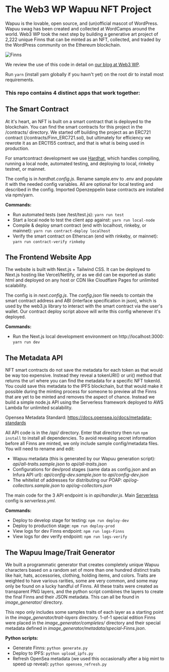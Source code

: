 # The Web3 WP Wapuu NFT Project

Wapuu is the lovable, open source, and (un)official mascot of WordPress. Wapuu swag has been created and collected at WordCamps around the world. Web3 WP took the next step by building a generative art project of 2,222 unique Finns that can be minted as an NFT, collected, and traded by the WordPress community on the Ethereum blockchain.

![Finns](https://web3wp.infiniteuploads.cloud/2021/09/wapuu-designs.png)

We review the use of this code in detail on [our blog at Web3 WP](https://web3wp.com/blog/).

Run `yarn` (install yarn globally if you havn't yet) on the root dir to install most requirements.

### This repo contains 4 distinct apps that work together:

## The Smart Contract

At it's heart, an NFT is built on a smart contract that is deployed to the blockchain. You can find the smart contracts for this project in the /contracts/ directory. We started off building the project as an ERC721 contract (/contracts/Finn_ERC721.sol), but ultimately for efficiency we rewrote it as an ERC1155 contract, and that is what is being used in production.

For smartcontract development we use [Hardhat](https://hardhat.org/getting-started/), which handles compiling, running a local node, automated testing, and deploying to local, rinkeby testnet, or mainnet.

The config is in *hardhat.config.js*. Rename sample.env to .env and populate it with the needed config variables. All are optional for local testing and described in the config. Imported Openzeppelin base contracts are installed via npm/yarn.

**Commands:**

- Run automated tests (see /test/test.js): `yarn run test`
- Start a local node to test the client app against: `yarn run local-node`
- Compile & deploy smart contract (end with localhost, rinkeby, or mainnet): `yarn run contract-deploy localhost`
- Verify the smart contract on Etherscan (end with rinkeby, or mainnet): `yarn run contract-verify rinkeby`

## The Frontend Website App

The website is built with Next.js + Tailwind CSS. It can be deployed to Next.js hosting like Vercel/Netlify, or as we did can be exported as static html and deployed on any host or CDN like Cloudflare Pages for unlimited scalability.

The config is in *next.config.js*. The *config.json* file needs to contain the smart contract address and ABI (interface specification in json), which is used by the web3.js library to interact with the smart contract via the user's wallet. Our contract deploy script above will write this config whenever it's deployed.

**Commands:**

- Run the Next.js local development environment on http://localhost:3000: `yarn run dev`

## The Metadata API

NFT smart contracts do not save the metadata for each token as that would be way too expensive. Instead they reveal a tokenURI() or uri() method that returns the url where you can find the metadata for a specific NFT tokenId. You could save this metadata to the IPFS blockchain, but that would make it possible during the minting process for someone to preview all the Finns that are yet to be minted and removes the aspect of chance. Instead we build a simple node.js API using the Serverless framework deployed to AWS Lambda for unlimited scalability.

Opensea Metadata Standard: https://docs.opensea.io/docs/metadata-standards

All API code is in the */api/* directory. Enter that directory then run `npm install` to install all dependencies. To avoid revealing secret information before all Finns are minted, we only include sample config/metadata files. You will need to rename and edit:

- Wapuu metadata (this is generated by our Wapuu generation script): *api/all-traits.sample.json* to *api/all-traits.json*
- Configurations for dev/prod stages (same data as config.json and an Infura API url): *api/config-dev.sample.json* to *api/config-dev.json*
- The whitelist of addresses for distributing our POAP: *api/og-collectors.sample.json* to *api/og-collectors.json*

The main code for the 3 API endpoint is in *api/handler.js*. Main [Serverless](https://www.serverless.com/framework/docs) config is *serverless.yml*.

**Commands:**

- Deploy to develop stage for testing: `npm run deploy-dev`
- Deploy to production stage: `npm run deploy-prod`
- View logs for dev Finns endpoint: `npm run logs-Finns`
- View logs for dev verify endpoint: `npm run logs-verify`

## The Wapuu Image/Trait Generator

We built a programmatic generator that creates completely unique Wapuu characters based on a random set of more than one hundred distinct traits like hair, hats, accessories, clothing, holding items, and colors. Traits are weighted to have various rarities, some are very common, and some may only be found on a lucky handful of Finns. All these traits were created as transparent PNG layers, and the python script combines the layers to create the final Finns and their JSON metadata. This can all be found in *image_generator/* directory.

This repo only includes some samples traits of each layer as a starting point in the *image_generator/trait-layers* directory. 1-of-1 special edition Finns were placed in the *image_generator/completes/* directory and their special metadata defined in *image_generator/metadata/special-Finns.json*.

**Python scripts:**

- Generate Finns: `python generate.py`
- Deploy to IPFS: `python upload_ipfs.py`
- Refresh OpenSea metadata (we used this occasionally after a big mint to speed up reveal): `python opensea_refresh.py`
